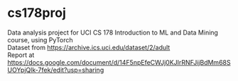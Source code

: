 # cs178proj

Data analysis project for UCI CS 178 Introduction to ML and Data Mining course, using PyTorch\
Dataset from https://archive.ics.uci.edu/dataset/2/adult \
Report at https://docs.google.com/document/d/14F5npEfeCWJj0KJIrRNFJijBdMm68SUOYpjQlk-7fek/edit?usp=sharing
